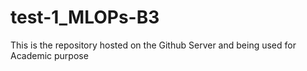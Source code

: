 # test-1_MLOPs-B3
This is the repository hosted on the Github Server and being used for Academic purpose
